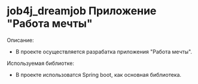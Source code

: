 # job4j_dreamjob Приложение "Работа мечты"

Описание:
- В проекте осуществляется разрабатка приложения "Работа мечты".

Используемая библиотке:
- В проекте использоватся Spring boot, как основная библиотека.

